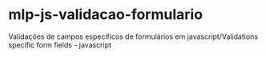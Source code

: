 mlp-js-validacao-formulario
====================================

Validações de campos especificos de formulários em javascript/Validations specific form fields - javascript
